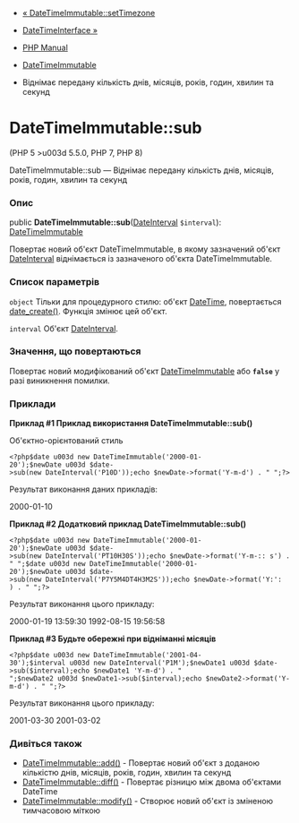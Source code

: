 - [«
DateTimeImmutable::setTimezone](datetimeimmutable.settimezone.md)
- [DateTimeInterface »](class.datetimeinterface.md)

- [PHP Manual](index.md)
- [DateTimeImmutable](class.datetimeimmutable.md)
- Віднімає передану кількість днів, місяців, років, годин, хвилин та
секунд

# DateTimeImmutable::sub

(PHP 5 \>u003d 5.5.0, PHP 7, PHP 8)

DateTimeImmutable::sub — Віднімає передану кількість днів, місяців,
років, годин, хвилин та секунд

### Опис

public
**DateTimeImmutable::sub**([DateInterval](class.dateinterval.md)
`$interval`): [DateTimeImmutable](class.datetimeimmutable.md)

Повертає новий об'єкт DateTimeImmutable, в якому зазначений об'єкт
[DateInterval](class.dateinterval.md) віднімається із зазначеного об'єкта
DateTimeImmutable.

### Список параметрів

`object`
Тільки для процедурного стилю: об'єкт [DateTime](class.datetime.md),
повертається [date_create()](function.date-create.md). Функція
змінює цей об'єкт.

`interval`
Об'єкт [DateInterval](class.dateinterval.md).

### Значення, що повертаються

Повертає новий модифікований об'єкт
[DateTimeImmutable](class.datetimeimmutable.md) або **`false`**
у разі виникнення помилки.

### Приклади

**Приклад #1 Приклад використання **DateTimeImmutable::sub()****

Об'єктно-орієнтований стиль

` <?php$date u003d new DateTimeImmutable('2000-01-20');$newDate u003d $date->sub(new DateInterval('P10D'));echo $newDate->format('Y-m-d') . "
";?> `

Результат виконання даних прикладів:

2000-01-10

**Приклад #2 Додатковий приклад **DateTimeImmutable::sub()****

` <?php$date u003d new DateTimeImmutable('2000-01-20');$newDate u003d $date->sub(new DateInterval('PT10H30S'));echo $newDate->format('Y-m-:: s') . "
";$date u003d new DateTimeImmutable('2000-01-20');$newDate u003d $date->sub(new DateInterval('P7Y5M4DT4H3M2S'));echo $newDate->format('Y:': ) . "
";?> `

Результат виконання цього прикладу:

2000-01-19 13:59:30
1992-08-15 19:56:58

**Приклад #3 Будьте обережні при відніманні місяців**

` <?php$date u003d new DateTimeImmutable('2001-04-30');$interval u003d new DateInterval('P1M');$newDate1 u003d $date->sub($interval);echo $newDate1 'Y-m-d') . "
";$newDate2 u003d $newDate1->sub($interval);echo $newDate2->format('Y-m-d') . "
";?> `

Результат виконання цього прикладу:

2001-03-30
2001-03-02

### Дивіться також

- [DateTimeImmutable::add()](datetimeimmutable.add.md) - Повертає
новий об'єкт з доданою кількістю днів, місяців, років, годин,
хвилин та секунд
- [DateTimeImmutable::diff()](datetime.diff.md) - Повертає різницю
між двома об'єктами DateTime
- [DateTimeImmutable::modify()](datetimeimmutable.modify.md) -
Створює новий об'єкт із зміненою тимчасовою міткою
